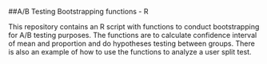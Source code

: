 ##A/B Testing Bootstrapping functions - R 

This repository contains an R script with functions to conduct bootstrapping for A/B testing purposes.
The functions are to calculate confidence interval of mean and proportion and do hypotheses testing between groups.
There is also an example of how to use the functions to analyze a user split test.